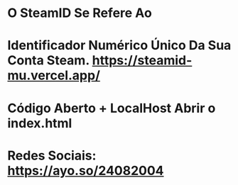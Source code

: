 # O SteamID Se Refere Ao
# Identificador Numérico Único Da Sua Conta Steam. https://steamid-mu.vercel.app/
# Código Aberto + LocalHost Abrir o index.html
# Redes Sociais: https://ayo.so/24082004
